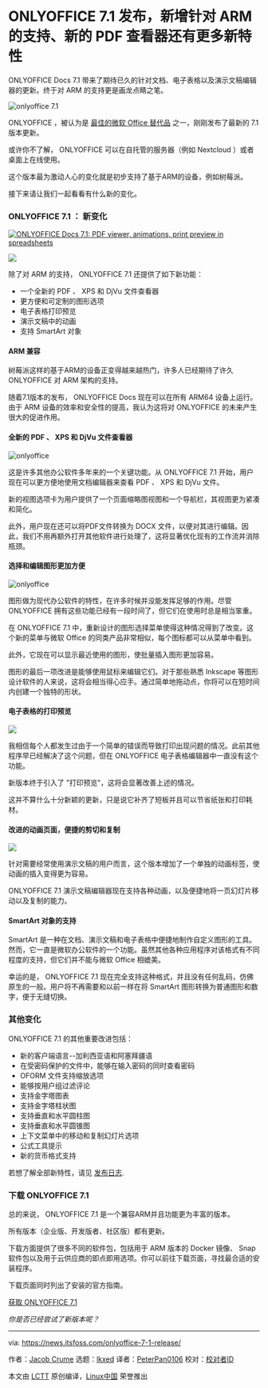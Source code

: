 [#]: subject: "ONLYOFFICE 7.1 Release Adds ARM Compatibility, a New PDF Viewer, and More Features"
[#]: via: "https://news.itsfoss.com/onlyoffice-7-1-release/"
[#]: author: "Jacob Crume https://news.itsfoss.com/author/jacob/"
[#]: collector: "lkxed"
[#]: translator: "PeterPan0106"
[#]: reviewer: " "
[#]: publisher: " "
[#]: url: " "

ONLYOFFICE 7.1 发布，新增针对 ARM 的支持、新的 PDF 查看器还有更多新特性
======
ONLYOFFICE Docs 7.1 带来了期待已久的针对文档、电子表格以及演示文稿编辑器的更新。终于对 ARM 的支持更是画龙点睛之笔。

![onlyoffice 7.1][1]

ONLYOFFICE ，被认为是 [最佳的微软 Office 替代品][2] 之一，刚刚发布了最新的 7.1 版本更新。

或许你不了解， ONLYOFFICE 可以在自托管的服务器（例如 Nextcloud ）或者桌面上在线使用。

这个版本最为激动人心的变化就是初步支持了基于ARM的设备，例如树莓派。

接下来请让我们一起看看有什么新的变化。

### ONLYOFFICE 7.1 ： 新变化

[<img src="https://i.ytimg.com/vi/5-ervHAemZc/hqdefault.jpg" alt="ONLYOFFICE Docs 7.1: PDF viewer, animations, print preview in spreadsheets">][3]

![][4]

除了对 ARM 的支持， ONLYOFFICE 7.1 还提供了如下新功能：

* 一个全新的 PDF 、 XPS 和 DjVu 文件查看器
* 更方便和可定制的图形选项
* 电子表格打印预览
* 演示文稿中的动画
* 支持 SmartArt 对象

#### ARM 兼容

树莓派这样的基于ARM的设备正变得越来越热门，许多人已经期待了许久 ONLYOFFICE 对 ARM 架构的支持。

随着7.1版本的发布， ONLYOFFICE Docs 现在可以在所有 ARM64 设备上运行。由于 ARM 设备的效率和安全性的提高，我认为这将对 ONLYOFFICE 的未来产生很大的促进作用。

#### 全新的 PDF 、 XPS 和 DjVu 文件查看器

![onlyoffice][5]

这是许多其他办公软件多年来的一个关键功能。从 ONLYOFFICE 7.1 开始，用户现在可以更方便地使用文档编辑器来查看 PDF 、 XPS 和 DjVu 文件。

新的视图选项卡为用户提供了一个页面缩略图视图和一个导航栏，其视图更为紧凑和简化。

此外，用户现在还可以将PDF文件转换为 DOCX 文件，以便对其进行编辑。因此，我们不用再额外打开其他软件进行处理了，这将显著优化现有的工作流并消除瓶颈。

#### 选择和编辑图形更加方便

![onlyoffice][6]

图形做为现代办公软件的特性，在许多时候并没能发挥足够的作用。尽管 ONLYOFFICE 拥有这些功能已经有一段时间了，但它们在使用时总是相当笨重。

在 ONLYOFFICE 7.1 中，重新设计的图形选择菜单使得这种情况得到了改变。这个新的菜单与微软 Office 的同类产品非常相似，每个图标都可以从菜单中看到。

此外，它现在可以显示最近使用的图形，使批量插入图形更加容易。

图形的最后一项改进是能够使用鼠标来编辑它们。对于那些熟悉 Inkscape 等图形设计软件的人来说，这将会相当得心应手。通过简单地拖动点，你将可以在短时间内创建一个独特的形状。

#### 电子表格的打印预览

![][7]

我相信每个人都发生过由于一个简单的错误而导致打印出现问题的情况。此前其他程序早已经解决了这个问题，但在 ONLYOFFICE 电子表格编辑器中一直没有这个功能。

新版本终于引入了 "打印预览"，这将会显著改善上述的情况。

这并不算什么十分新颖的更新，只是说它补齐了短板并且可以节省纸张和打印耗材。

#### 改进的动画页面，便捷的剪切和复制

![][8]

针对需要经常使用演示文稿的用户而言，这个版本增加了一个单独的动画标签，使动画的插入变得更为容易。

ONLYOFFICE 7.1 演示文稿编辑器现在支持各种动画，以及便捷地将一页幻灯片移动以及复制的能力。

#### SmartArt 对象的支持

SmartArt 是一种在文档、演示文稿和电子表格中便捷地制作自定义图形的工具。然而，它一直是微软办公软件的一个功能。虽然其他各种应用程序对该格式有不同程度的支持，但它们并不能与微软 Office 相媲美。

幸运的是， ONLYOFFICE 7.1 现在完全支持这种格式，并且没有任何乱码，仿佛原生的一般。用户将不再需要和以前一样在将 SmartArt 图形转换为普通图形和数字，便于无缝切换。

### 其他变化

ONLYOFFICE 7.1 的其他重要改进包括：

* 新的客户端语言--加利西亚语和阿塞拜疆语
* 在受密码保护的文件中，能够在输入密码的同时查看密码
* OFORM 文件支持缩放选项
* 能够按用户组过滤评论
* 支持金字塔图表
* 支持金字塔柱状图
* 支持垂直和水平圆柱图
* 支持垂直和水平圆锥图
* 上下文菜单中的移动和复制幻灯片选项
* 公式工具提示
* 新的货币格式支持

若想了解全部新特性，请见 [发布日志][9].

### 下载 ONLYOFFICE 7.1

总的来说， ONLYOFFICE 7.1 是一个兼容ARM并且功能更为丰富的版本。

所有版本（企业版、开发版者、社区版）都有更新。

下载方面提供了很多不同的软件包，包括用于 ARM 版本的 Docker 镜像、 Snap 软件包以及用于云供应商的即点即用选项。你可以前往下载页面，寻找最合适的安装程序。

下载页面同时列出了安装的官方指南。

[获取 ONLYOFFICE 7.1 ][10]

*你是否已经尝试了新版本呢？*

--------------------------------------------------------------------------------

via: https://news.itsfoss.com/onlyoffice-7-1-release/

作者：[Jacob Crume][a]
选题：[lkxed][b]
译者：[PeterPan0106](https://github.com/PeterPan0106)
校对：[校对者ID](https://github.com/校对者ID)

本文由 [LCTT](https://github.com/LCTT/TranslateProject) 原创编译，[Linux中国](https://linux.cn/) 荣誉推出

[a]: https://news.itsfoss.com/author/jacob/
[b]: https://github.com/lkxed
[1]: https://news.itsfoss.com/wp-content/uploads/2022/05/onlyoffice-7-1.jpg
[2]: https://itsfoss.com/best-free-open-source-alternatives-microsoft-office/
[3]: https://youtu.be/5-ervHAemZc
[4]: https://youtu.be/5-ervHAemZc
[5]: https://news.itsfoss.com/wp-content/uploads/2022/05/ONLYOFFICE-viewer.png
[6]: https://news.itsfoss.com/wp-content/uploads/2022/05/ONLYOFFICE-shapes.png
[7]: https://news.itsfoss.com/wp-content/uploads/2022/05/ONLYOFFICE-Print-Preview.png
[8]: https://news.itsfoss.com/wp-content/uploads/2022/05/ONLYOFFICE-Animations.png
[9]: https://www.onlyoffice.com/blog/2022/05/discover-onlyoffice-docs-v7-1/
[10]: https://www.onlyoffice.com/download-docs.aspx
